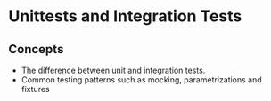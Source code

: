 # Unittests and Integration Tests

## Concepts
- The difference between unit and integration tests.
- Common testing patterns such as mocking, parametrizations and fixtures

